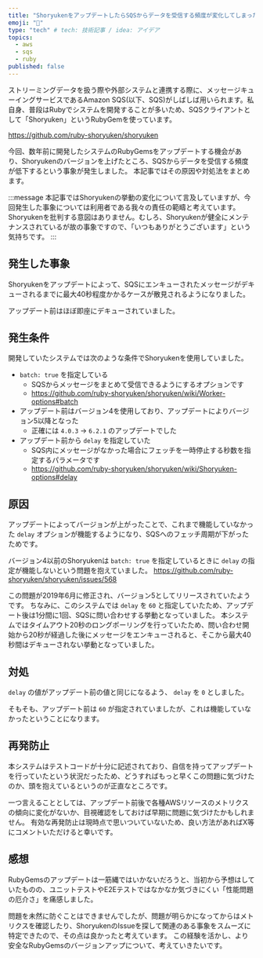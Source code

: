 ```yaml
---
title: "ShoryukenをアップデートしたらSQSからデータを受信する頻度が変化してしまった件"
emoji: "👊"
type: "tech" # tech: 技術記事 / idea: アイデア
topics:
  - aws
  - sqs
  - ruby
published: false
---
```


ストリーミングデータを扱う際や外部システムと連携する際に、メッセージキューイングサービスであるAmazon SQS(以下、SQS)がしばしば用いられます。私自身、普段はRubyでシステムを開発することが多いため、SQSクライアントとして「Shoryuken」というRubyGemを使っています。

https://github.com/ruby-shoryuken/shoryuken

今回、数年前に開発したシステムのRubyGemsをアップデートする機会があり、Shoryukenのバージョンを上げたところ、SQSからデータを受信する頻度が低下するという事象が発生しました。
本記事ではその原因や対処法をまとめます。

:::message
本記事ではShoryukenの挙動の変化について言及していますが、今回発生した事象については利用者である我々の責任の範疇と考えています。
Shoryukenを批判する意図はありません。むしろ、Shoryukenが健全にメンテナンスされているが故の事象ですので、「いつもありがとうございます」という気持ちです。
:::

## 発生した事象

Shoryukenをアップデートによって、SQSにエンキューされたメッセージがデキューされるまでに最大40秒程度かかるケースが散見されるようになりました。

アップデート前はほぼ即座にデキューされていました。

## 発生条件

開発していたシステムでは次のような条件でShoryukenを使用していました。

- `batch: true` を指定している
    - SQSからメッセージをまとめて受信できるようにするオプションです
    - https://github.com/ruby-shoryuken/shoryuken/wiki/Worker-options#batch
- アップデート前はバージョン4を使用しており、アップデートによりバージョン5以降となった
    - 正確には `4.0.3` → `6.2.1` のアップデートでした
- アップデート前から `delay` を指定していた
    - SQS内にメッセージがなかった場合にフェッチを一時停止する秒数を指定するパラメータです
    - https://github.com/ruby-shoryuken/shoryuken/wiki/Shoryuken-options#delay

## 原因

アップデートによってバージョンが上がったことで、これまで機能していなかった `delay` オプションが機能するようになり、SQSへのフェッチ周期が下がったためです。

バージョン4以前のShoryukenは `batch: true` を指定しているときに `delay` の指定が機能しないという問題を抱えていました。
https://github.com/ruby-shoryuken/shoryuken/issues/568

この問題が2019年6月に修正され、バージョン5としてリリースされていたようです。
ちなみに、このシステムでは `delay` を `60` と指定していたため、アップデート後は1分間に1回、SQSに問い合わせする挙動となっていました。
本システムではタイムアウト20秒のロングポーリングを行っていたため、問い合わせ開始から20秒が経過した後にメッセージをエンキューされると、そこから最大40秒間はデキューされない挙動となっていました。

## 対処

`delay` の値がアップデート前の値と同じになるよう、 `delay` を `0` としました。

そもそも、アップデート前は `60` が指定されていましたが、これは機能していなかったということになります。

## 再発防止

本システムはテストコードが十分に記述されており、自信を持ってアップデートを行っていたという状況だったため、どうすればもっと早くこの問題に気づけたのか、頭を抱えているというのが正直なところです。

一つ言えることとしては、アップデート前後で各種AWSリソースのメトリクスの傾向に変化がないか、目視確認をしておけば早期に問題に気づけたかもしれません。
有効な再発防止は現時点で思いついていないため、良い方法があればX等にコメントいただけると幸いです。

## 感想

RubyGemsのアップデートは一筋縄ではいかないだろうと、当初から予想はしていたものの、ユニットテストやE2Eテストではなかなか気づきにくい「性能問題の厄介さ」を痛感しました。

問題を未然に防ぐことはできませんでしたが、問題が明らかになってからはメトリクスを確認したり、ShoryukenのIssueを探して関連のある事象をスムーズに特定できたので、その点は良かったと考えています。
この経験を活かし、より安全なRubyGemsのバージョンアップについて、考えていきたいです。
